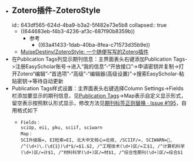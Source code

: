 - ## Zotero插件-ZoteroStyle
  id:: 643df565-624d-4ba9-b3a2-5f482e73e5b8
  collapsed:: true
	- ((644683eb-f4b3-4236-af3c-687f90b8359b))
		- 参考
			- ((63a41433-1dab-40ba-8fea-c71573d35b9e))
	- [MuiseDestiny/ZoteroStyle: 一个随便写写的Zotero插件](https://github.com/MuiseDestiny/ZoteroStyle)
- 在Publication Tags列显示期刊信息：主界面表头右键添加Publication Tags->注册EasyScholar账号->进入“我的信息”-“开放接口”->申请密钥并复制->打开Zotero“编辑”-“首选项”-“高级”-“编辑器(高级设置)”->搜索EasyScholar-粘贴密钥->等待自动更新
- Publication Tags样式设置：主界面表头右键选择Column Settings->Fields栏添加要显示的期刊信息，见[Publication Tags](https://github.com/MuiseDestiny/zotero-style#publication-tags)->Map表示自定义显示形式，留空表示按照默认形式显示，修改方法见[期刊标签正则替换 · Issue #195](https://github.com/MuiseDestiny/zotero-style/issues/195)，自用格式如下
	- ``` 
	  Fields：
	  sciUp, eii, pku, sciif, sciwarn
	  Map：
	  SCI升级版=, EI检索=EI, 北大中文核心=北核, /SCIIF/=, SCIWARN=🚫, /^(\d+)\.(\d{1})\d*$/=$1.$2, /^工程技术(\d+)区/=工$1, /^计算机科学(\d+)区/=计$1, /^材料科学(\d+)区/=材$1, /^综合性期刊(\d+)区/=综合$1
	  ```